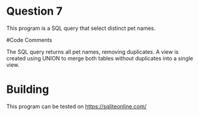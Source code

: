 # Question 7

This program is a SQL query that select distinct pet names.

#Code Comments

The SQL query returns all pet names, removing duplicates. A view is created using UNION to merge both tables without duplicates into a single view.

# Building

This program can be tested on https://sqliteonline.com/
